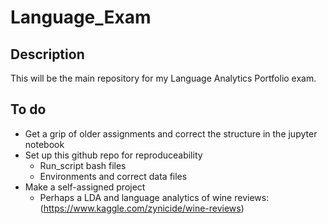 # Language_Exam
## Description
This will be the main repository for my Language Analytics Portfolio exam. 

## To do
- Get a grip of older assignments and correct the structure in the jupyter notebook
- Set up this github repo for reproduceability 
    - Run_script bash files 
    - Environments and correct data files 
- Make a self-assigned project 
    - Perhaps a LDA and language analytics of wine reviews: 
      (https://www.kaggle.com/zynicide/wine-reviews) 

    